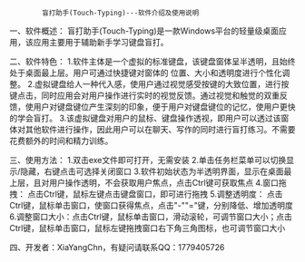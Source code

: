 			盲打助手(Touch-Typing)---软件介绍及使用说明

一、软件概述：
	盲打助手(Touch-Typing)是一款Windows平台的轻量级桌面应用，该应用主要用于辅助新手学习键盘盲打。
	
二、软件特色：
	1.软件主体是一个虚拟的标准键盘，该键盘窗体呈半透明，且始终处于桌面最上层。用户可通过快捷键对窗体的 位置、大小和透明度进行个性化调整。
	2.虚拟键盘给人一种代入感，使用户通过视觉感受按键的大致位置，进行按键点击，同时应用会对用户操作进行实时的视觉反馈。通过视觉和触觉的双重反馈，使用户对键盘键位产生深刻的印象，便于用户对键盘键位的记忆，使用户更快的学会盲打。
	3.该虚拟键盘对用户的鼠标、键盘操作透视，即用户可以透过该窗体对其他软件进行操作，因此用户可以在聊天、写作的同时进行盲打练习。不需要花费额外的时间和精力训练。

三、使用方法：
	1.双击exe文件即可打开，无需安装
	2.单击任务栏菜单可以切换显示/隐藏，右键点击可选择关闭窗口
	3.软件初始状态为半透明界面，显示在桌面最上层，且对用户操作透明，不会获取用户焦点，点击Ctrl键可获取焦点
	4.窗口拖拽：	点击Ctrl键，鼠标左键点击键盘窗口，即可进行拖拽
	5.调整透明度：	点击Ctrl键，鼠标单击窗口，使窗口获得焦点，点击"-"\"="键，分别降低、增加透明度
	6.调整窗口大小：点击Ctrl键，鼠标单击窗口，滑动滚轮，可调节窗口大小；点击Ctrl键，鼠标单击窗口，鼠标左键拖拽窗口右下角三角图标，也可调节窗口大小

四、开发者：XiaYangChn，有疑问请联系QQ：1779405726
